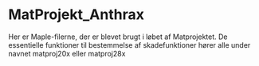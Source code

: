 # MatProjekt_Anthrax

Her er Maple-filerne, der er blevet brugt i løbet af Matprojektet. De essentielle funktioner til bestemmelse af skadefunktioner hører alle under navnet matproj20x eller matproj28x
